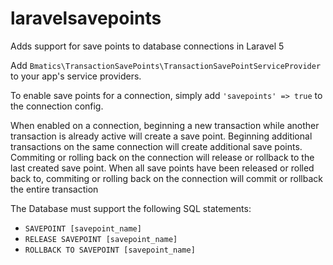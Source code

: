 # laravelsavepoints
Adds support for save points to database connections in Laravel 5

Add `Bmatics\TransactionSavePoints\TransactionSavePointServiceProvider` to your app's service providers.

To enable save points for a connection, simply add `'savepoints' => true` to the connection config.

When enabled on a connection, beginning a new transaction while another transaction is already active will create a save point.  Beginning additional transactions on the same connection will create additional save points.  Commiting or rolling back on the connection will release or rollback to the last created save point. When all save points have been released or rolled back to, commiting or rolling back on the connection will commit or rollback the entire transaction

The Database must support the following SQL statements:
- `SAVEPOINT [savepoint_name]`
- `RELEASE SAVEPOINT [savepoint_name]`
- `ROLLBACK TO SAVEPOINT [savepoint_name]`
